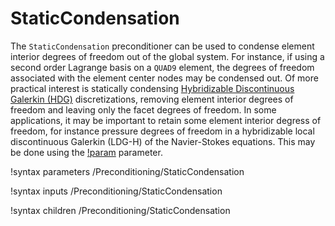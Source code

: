 # StaticCondensation

The `StaticCondensation` preconditioner can be used to condense element interior degrees of freedom out of the global system. For instance, if using a second order Lagrange basis on a `QUAD9` element, the degrees of freedom associated with the element center nodes may be condensed out. Of more practical interest is statically condensing [Hybridizable Discontinuous Galerkin (HDG)](HDGKernels/index.md) discretizations, removing element interior degrees of freedom and leaving only the facet degrees of freedom. In some applications, it may be important to retain some element interior degress of freedom, for instance pressure degrees of freedom in a hybridizable local discontinuous Galerkin (LDG-H) of the Navier-Stokes equations. This may be done using the [!param](/Preconditioning/StaticCondensation/dont_condense_vars) parameter.

!syntax parameters /Preconditioning/StaticCondensation

!syntax inputs /Preconditioning/StaticCondensation

!syntax children /Preconditioning/StaticCondensation




